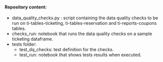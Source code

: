 #### Repository content:
- data_quality_checks.py : script containing the data quality checks to be run on ti-tables-ticketing, ti-tables-reservation and ti-reports-coupons tables.
- checks_run: notebook that runs the data quality checks on a sample ticketing dataframe.
- tests folder:
    - test_dq_checks: test definition for the checks.
    - test_run: notebook that shows tests results when executed.